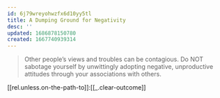 ```yaml
---
id: 6j79wreyohwzfx6d10yy5tl
title: A Dumping Ground for Negativity
desc: ''
updated: 1686878150780
created: 1667740939314
---
```


> Other people’s views and troubles can be contagious. Do NOT sabotage yourself by unwittingly adopting negative, unproductive attitudes through your associations with others. 


[[rel.unless.on-the-path-to]]:[[_.clear-outcome]]